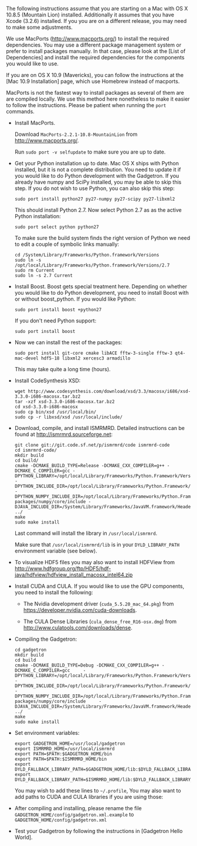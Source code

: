The following instructions assume that you are starting on a Mac with OS X 10.8.5 (Mountain Lion) installed. Additionally it assumes that you have Xcode (3.2.6) installed. If you you are on a different release, you may need to make some adjustments.

We use MacPorts (<http://www.macports.org/>) to install the required dependencies. You may use a different package management system or prefer to install packages manually. In that case, please look at the [List of Dependencies] and install the required dependencies for the components you would like to use.

If you are on OS X 10.9 (Mavericks), you can follow the instructions at the [Mac 10.9 Installation] page, which use Homebrew instead of macports.

MacPorts is not the fastest way to install packages as several of them are are compiled locally. We use this method here nonetheless to make it easier to follow the instructions. Please be patient when running the `port` commands.

-   Install MacPorts.

    Download `MacPorts-2.2.1-10.8-MountainLion` from <http://www.macports.org/>.

    Run `sudo port -v selfupdate` to make sure you are up to date.

-   Get your Python installation up to date. Mac OS X ships with Python installed, but it is not a complete distribution. You need to update it if you would like to do Python development with the Gadgetron. If you already have numpy and SciPy installed, you may be able to skip this step. If you do not wish to use Python, you can also skip this step:
    
        sudo port install python27 py27-numpy py27-scipy py27-libxml2

    This should install Python 2.7. Now select Python 2.7 as as the active Python installation:
    
        sudo port select python python27

    To make sure the build system finds the right version of Python we need to edit a couple of symbolic links manually:

        cd /System/Library/Frameworks/Python.framework/Versions
        sudo ln -s /opt/local/Library/Frameworks/Python.framework/Versions/2.7
        sudo rm Current
        sudo ln -s 2.7 Current

-   Install Boost. Boost gets special treatment here. Depending on whether you would like to do Python development, you need to install Boost with or without boost\_python. If you would like Python:

        sudo port install boost +python27

    If you don't need Python support:

        sudo port install boost

-   Now we can install the rest of the packages:

        sudo port install git-core cmake libACE fftw-3-single fftw-3 qt4-mac-devel hdf5-18 libxml2 xercesc3 armadillo

    This may take quite a long time (hours).

-   Install CodeSynthesis XSD:

        wget http://www.codesynthesis.com/download/xsd/3.3/macosx/i686/xsd-3.3.0-i686-macosx.tar.bz2
        tar -xzf xsd-3.3.0-i686-macosx.tar.bz2
        cd xsd-3.3.0-i686-macosx
        sudo cp bin/xsd /usr/local/bin/
        sudo cp -r libxsd/xsd /usr/local/include/

-   Download, compile, and install ISMRMRD. Detailed instructions can be found at <http://ismrmrd.sourceforge.net>:

        git clone git://git.code.sf.net/p/ismrmrd/code ismrmrd-code
        cd ismrmrd-code/
        mkdir build
        cd build/
        cmake -DCMAKE_BUILD_TYPE=Release -DCMAKE_CXX_COMPILER=g++ -DCMAKE_C_COMPILER=gcc -DPYTHON_LIBRARY=/opt/local/Library/Frameworks/Python.Framework/Versions/Current/lib/libpython2.7.dylib     -DPYTHON_INCLUDE_DIR=/opt/local/Library/Frameworks/Python.Framework/Versions/Current/Headers     -DPYTHON_NUMPY_INCLUDE_DIR=/opt/local/Library/Frameworks/Python.Framework/Versions/Current/lib/python2.7/site-packages/numpy/core/include -DJAVA_INCLUDE_DIR=/System/Library/Frameworks/JavaVM.framework/Headers ../
        make
        sudo make install

    Last command will install the library in `/usr/local/ismrmrd`.

    Make sure that `/usr/local/ismrmrd/lib` is in your `DYLD_LIBRARY_PATH` environment variable (see below).

-   To visualize HDF5 files you may also want to install HDFView from <http://www.hdfgroup.org/ftp/HDF5/hdf-java/hdfview/hdfview_install_macosx_intel64.zip>

-   Install CUDA and CULA. If you would like to use the GPU components, you need to install the following:

    -   The Nvidia development driver (`cuda_5.5.20_mac_64.pkg`) from <https://developer.nvidia.com/cuda-downloads>.

    -   The CULA Dense Libraries (`cula_dense_free_R16-osx.dmg`) from <http://www.culatools.com/downloads/dense>.

-   Compiling the Gadgetron:
 
        cd gadgetron
        mkdir build
        cd build
        cmake -DCMAKE_BUILD_TYPE=Debug -DCMAKE_CXX_COMPILER=g++ -DCMAKE_C_COMPILER=gcc     -DPYTHON_LIBRARY=/opt/local/Library/Frameworks/Python.Framework/Versions/Current/lib/libpython2.7.dylib     -DPYTHON_INCLUDE_DIR=/opt/local/Library/Frameworks/Python.Framework/Versions/Current/Headers     -DPYTHON_NUMPY_INCLUDE_DIR=/opt/local/Library/Frameworks/Python.Framework/Versions/Current/lib/python2.7/site-packages/numpy/core/include     -DJAVA_INCLUDE_DIR=/System/Library/Frameworks/JavaVM.framework/Headers ../
        make
        sudo make install 

 
-   Set environment variables:

        export GADGETRON_HOME=/usr/local/gadgetron
        export ISMRMRD_HOME=/usr/local/ismrmrd
        export PATH=$PATH:$GADGETRON_HOME/bin
        export PATH=$PATH:$ISMRMRD_HOME/bin
        export DYLD_FALLBACK_LIBRARY_PATH=$GADGETRON_HOME/lib:$DYLD_FALLBACK_LIBRARY_PATH
        export DYLD_FALLBACK_LIBRARY_PATH=$ISMRMRD_HOME/lib:$DYLD_FALLBACK_LIBRARY_PATH

    You may wish to add these lines to `~/.profile`, You may also want to add paths to CUDA and CULA libraries if you are using those:

 -   After compiling and installing, please rename the file
    `GADGETRON_HOME/config/gadgetron.xml.example` to
    `GADGETRON_HOME/config/gadgetron.xml`

-   Test your Gadgetron by following the instructions in [Gadgetron Hello World].
